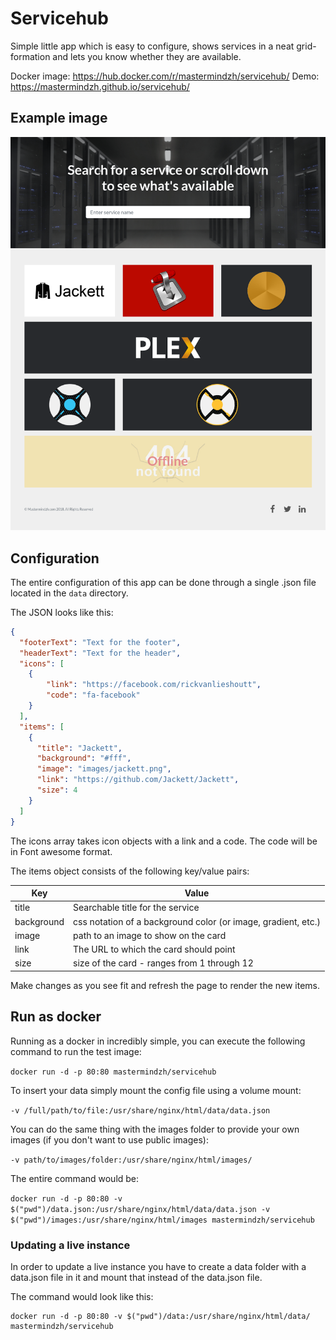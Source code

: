 # Servicehub

Simple little app which is easy to configure, shows services in a neat grid-formation and lets you know whether they are available.

Docker image: https://hub.docker.com/r/mastermindzh/servicehub/
Demo: https://mastermindzh.github.io/servicehub/

## Example image

![example image](https://github.com/Mastermindzh/servicehub/blob/master/example.png?raw=true)

## Configuration

The entire configuration of this app can be done through a single .json file located in the `data` directory.

The JSON looks like this:

```json
{
  "footerText": "Text for the footer",
  "headerText": "Text for the header",
  "icons": [
    {
        "link": "https://facebook.com/rickvanlieshoutt",
        "code": "fa-facebook"
    }
  ],
  "items": [
    {
      "title": "Jackett",
      "background": "#fff",
      "image": "images/jackett.png",
      "link": "https://github.com/Jackett/Jackett",
      "size": 4
    }
  ]
}
```

The icons array takes icon objects with a link and a code. The code will be in Font awesome format.

The items object consists of the following key/value pairs:

| Key        | Value                                                         |
|------------|---------------------------------------------------------------|
| title      | Searchable title for the service                              |
| background | css notation of a background color (or image, gradient, etc.) |
| image      | path to an image to show on the card                          |
| link       | The URL to which the card should point                        |
| size       | size of the card - ranges from 1 through 12                   |

Make changes as you see fit and refresh the page to render the new items.

## Run as docker
Running as a docker in incredibly simple, you can execute the following command to run the test image:

`docker run -d -p 80:80 mastermindzh/servicehub`

To insert your data simply mount the config file using a volume mount:

`-v /full/path/to/file:/usr/share/nginx/html/data/data.json`

You can do the same thing with the images folder to provide your own images (if you don't want to use public images):

`-v path/to/images/folder:/usr/share/nginx/html/images/`

The entire command would be:

`docker run -d -p 80:80 -v $("pwd")/data.json:/usr/share/nginx/html/data/data.json -v $("pwd")/images:/usr/share/nginx/html/images mastermindzh/servicehub`

### Updating a live instance
In order to update a live instance you have to create a data folder with a data.json file in it and mount that instead of the data.json file.

The command would look like this:
```
docker run -d -p 80:80 -v $("pwd")/data:/usr/share/nginx/html/data/ mastermindzh/servicehub
```

